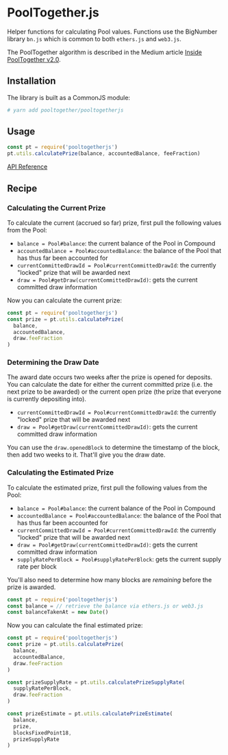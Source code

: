 # PoolTogether.js

Helper functions for calculating Pool values.  Functions use the BigNumber library `bn.js` which is common to both `ethers.js` and `web3.js`.

The PoolTogether algorithm is described in the Medium article [Inside PoolTogether v2.0](https://medium.com/pooltogether/inside-pooltogether-v2-0-e7d0e1b90a08).

## Installation

The library is built as a CommonJS module:

```bash
# yarn add pooltogether/pooltogetherjs
```

## Usage

```javascript
const pt = require('pooltogetherjs')
pt.utils.calculatePrize(balance, accountedBalance, feeFraction)
```

[API Reference](https://pooltogether.github.io/pooltogetherjs/)

## Recipe

### Calculating the Current Prize

To calculate the current (accrued so far) prize, first pull the following values from the Pool:

- `balance = Pool#balance`: the current balance of the Pool in Compound
- `accountedBalance = Pool#accountedBalance`: the balance of the Pool that has thus far been accounted for
- `currentCommittedDrawId = Pool#currentCommittedDrawId`: the currently "locked" prize that will be awarded next
- `draw = Pool#getDraw(currentCommittedDrawId)`: gets the current committed draw information

Now you can calculate the current prize:

```javascript
const pt = require('pooltogetherjs')
const prize = pt.utils.calculatePrize(
  balance,
  accountedBalance,
  draw.feeFraction
)
```

### Determining the Draw Date

The award date occurs two weeks after the prize is opened for deposits.  You can calculate the date for either the current committed prize (i.e. the next prize to be awarded) or the current open prize (the prize that everyone is currently depositing into).

- `currentCommittedDrawId = Pool#currentCommittedDrawId`: the currently "locked" prize that will be awarded next
- `draw = Pool#getDraw(currentCommittedDrawId)`: gets the current committed draw information

You can use the `draw.openedBlock` to determine the timestamp of the block, then add two weeks to it.  That'll give you the draw date.

### Calculating the Estimated Prize

To calculate the estimated prize, first pull the following values from the Pool:

- `balance = Pool#balance`: the current balance of the Pool in Compound
- `accountedBalance = Pool#accountedBalance`: the balance of the Pool that has thus far been accounted for
- `currentCommittedDrawId = Pool#currentCommittedDrawId`: the currently "locked" prize that will be awarded next
- `draw = Pool#getDraw(currentCommittedDrawId)`: gets the current committed draw information
- `supplyRatePerBlock = Pool#supplyRatePerBlock`: gets the current supply rate per block

You'll also need to determine how many blocks are *remaining* before the prize is awarded.

```javascript
const pt = require('pooltogetherjs')
const balance = // retrieve the balance via ethers.js or web3.js
const balanceTakenAt = new Date()
```

Now you can calculate the final estimated prize:

```javascript
const pt = require('pooltogetherjs')
const prize = pt.utils.calculatePrize(
  balance,
  accountedBalance,
  draw.feeFraction
)

const prizeSupplyRate = pt.utils.calculatePrizeSupplyRate(
  supplyRatePerBlock,
  draw.feeFraction
)

const prizeEstimate = pt.utils.calculatePrizeEstimate(
  balance,
  prize,
  blocksFixedPoint18,
  prizeSupplyRate
)

```
